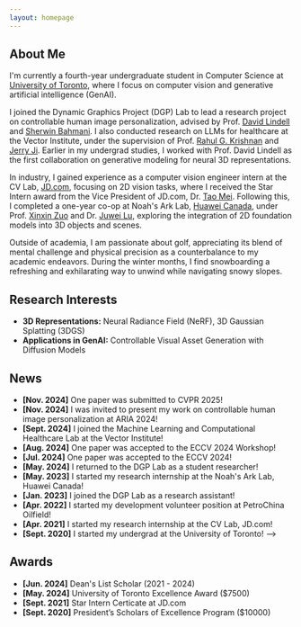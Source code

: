 ```yaml
---
layout: homepage
---
```


## About Me

I'm currently a fourth-year undergraduate student in Computer Science at <a href="https://www.utoronto.ca/" target="_blank">University of Toronto</a>, where I focus on computer vision and generative artificial intelligence (GenAI).

I joined the Dynamic Graphics Project (DGP) Lab to lead a research project on controllable human image personalization, advised by Prof. <a href="https://davidlindell.com/" target="_blank">David Lindell</a> and <a href="https://sherwinbahmani.github.io/" target="_blank">Sherwin Bahmani</a>. I also conducted research on LLMs for healthcare at the Vector Institute, under the supervision of Prof. <a href="https://www.cs.toronto.edu/~rahulgk/index.html" target="_blank">Rahul G. Krishnan</a> and <a href="https://jerryji007.github.io/" target="_blank">Jerry Ji</a>. Earlier in my undergrad studies, I worked with Prof. David Lindell as the first collaboration on generative modeling for neural 3D representations.

In industry, I gained experience as a computer vision engineer intern at the CV Lab, <a href="https://corporate.jd.com/" target="_blank">JD.com</a>, focusing on 2D vision tasks, where I received the Star Intern award from the Vice President of JD.com, Dr. <a href="https://taomei.me/" target="_blank">Tao Mei</a>. Following this, I completed a one-year co-op at Noah's Ark Lab, <a href="https://www.huawei.com/ca/" target="_blank">Huawei Canada</a>, under Prof. <a href="https://sites.google.com/site/xinxinzuohome/home" target="_blank">Xinxin Zuo</a> and Dr. <a href="https://scholar.google.ca/citations?user=Asz24wcAAAAJ&hl=en" target="_blank">Juwei Lu</a>, exploring the integration of 2D foundation models into 3D objects and scenes.

Outside of academia, I am passionate about golf, appreciating its blend of mental challenge and physical precision as a counterbalance to my academic endeavors. During the winter months, I find snowboarding a refreshing and exhilarating way to unwind while navigating snowy slopes.


## Research Interests
- **3D Representations:** Neural Radiance Field (NeRF), 3D Gaussian Splatting (3DGS)
- **Applications in GenAI:** Controllable Visual Asset Generation with Diffusion Models

## News
- **[Nov. 2024]** One paper was submitted to CVPR 2025!
- **[Nov. 2024]** I was invited to present my work on controllable human image personalization at ARIA 2024!
- **[Sept. 2024]** I joined the Machine Learning and Computational Healthcare Lab at the Vector Institute!
- **[Aug. 2024]** One paper was accepted to the ECCV 2024 Workshop!
- **[Jul. 2024]** One paper was accepted to the ECCV 2024!
- **[May. 2024]** I returned to the DGP Lab as a student researcher!
- **[May. 2023]** I started my research internship at the Noah's Ark Lab, Huawei Canada! 
- **[Jan. 2023]** I joined the DGP Lab as a research assistant! 
- **[Apr. 2022]** I started my development volunteer position at PetroChina Oilfield! 
- **[Apr. 2021]** I started my research internship at the CV Lab, JD.com! 
- **[Sept. 2020]** I started my undergrad at the University of Toronto! -->

## Awards
- **[Jun. 2024]** Dean's List Scholar (2021 - 2024)
- **[May. 2024]** University of Toronto Excellence Award ($7500)
- **[Sept. 2021]** Star Intern Certicate at JD.com
- **[Sept. 2020]** President’s Scholars of Excellence Program ($10000)

